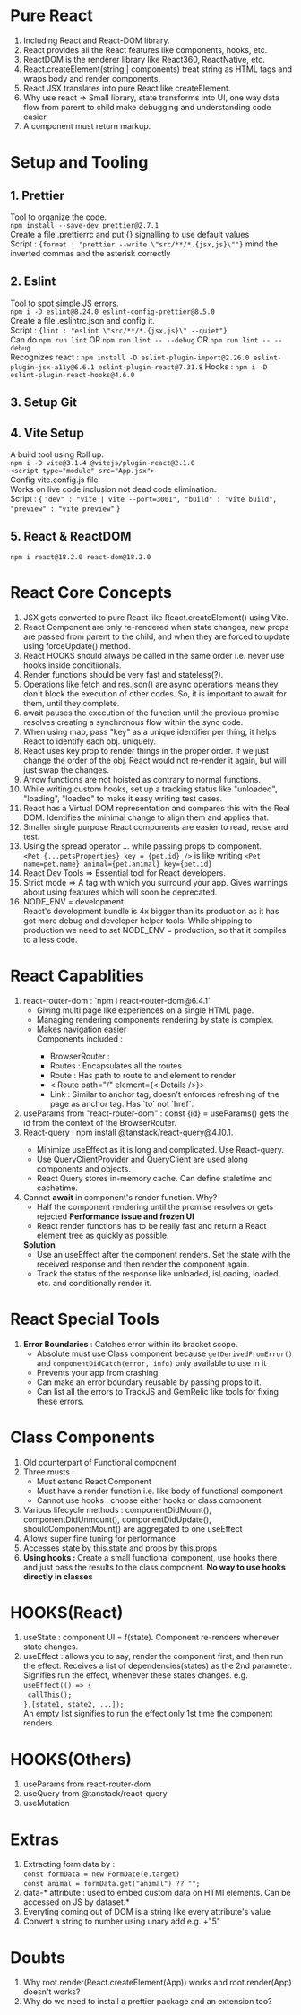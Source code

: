 # Pure React

1. Including React and React-DOM library.
2. React provides all the React features like components, hooks, etc.
3. ReactDOM is the renderer library like React360, ReactNative, etc.
4. React.createElement(string | components) treat string as HTML tags and wraps body and render components.
5. React JSX translates into pure React like createElement.
6. Why use react => Small library, state transforms into UI, one way data flow from parent to child make debugging and understanding code easier
7. A component must return markup.

# Setup and Tooling

## 1. Prettier

Tool to organize the code.<br />
`npm install --save-dev prettier@2.7.1`<br />
Create a file .prettierrc and put {} signalling to use default values<br />
Script : `{format : "prettier --write \"src/**/*.{jsx,js}\""}` mind the inverted commas and the asterisk correctly

## 2. Eslint

Tool to spot simple JS errors.<br />
`npm i -D eslint@8.24.0 eslint-config-prettier@8.5.0`<br />
Create a file .eslintrc.json and config it.<br />
Script : `{lint : "eslint \"src/**/*.{jsx,js}\" --quiet"}`<br />
Can do `npm run lint` OR `npm run lint -- --debug` OR `npm run lint -- --debug`<br />
Recognizes react : `npm install -D eslint-plugin-import@2.26.0 eslint-plugin-jsx-a11y@6.6.1 eslint-plugin-react@7.31.8`
Hooks : `npm i -D eslint-plugin-react-hooks@4.6.0`

## 3. Setup Git

## 4. Vite Setup

A build tool using Roll up.<br />
`npm i -D vite@3.1.4 @vitejs/plugin-react@2.1.0`<br />
`<script type="module" src="App.jsx">`<br />
Config vite.config.js file <br />
Works on live code inclusion not dead code elimination. <br />
Script : {
`"dev" : "vite | vite --port=3001", "build" : "vite build", "preview" : "vite preview"`
}

## 5. React & ReactDOM

`npm i react@18.2.0 react-dom@18.2.0`

# React Core Concepts

1. JSX gets converted to pure React like React.createElement() using Vite.
2. React Component are only re-rendered when state changes, new props are passed from parent to the child, and when they are forced to update using forceUpdate() method.
3. React HOOKS should always be called in the same order i.e. never use hooks inside conditiionals.
4. Render functions should be very fast and stateless(?).
5. Operations like fetch and res.json() are async operations means they don't block the execution of other codes. So, it is important to await for them, until they complete.
6. await pauses the execution of the function until the previous promise resolves creating a synchronous flow within the sync code.
7. When using map, pass "key" as a unique identifier per thing, it helps React to identify each obj. uniquely.
8. React uses key prop to render things in the proper order. If we just change the order of the obj. React would not re-render it again, but will just swap the changes.
9. Arrow functions are not hoisted as contrary to normal functions.
10. While writing custom hooks, set up a tracking status like "unloaded", "loading", "loaded" to make it easy writing test cases.
11. React has a Virtual DOM representation and compares this with the Real DOM. Identifies the minimal change to align them and applies that.
12. Smaller single purpose React components are easier to read, reuse and test.
13. Using the spread operator ... while passing props to component.<br />
    `<Pet {...petsProperties} key = {pet.id} />` is like writing `<Pet name=pet.name} animal={pet.animal} key={pet.id}`
14. React Dev Tools => Essential tool for React developers.
15. Strict mode => A tag with which you surround your app. Gives warnings about using features which will soon be deprecated.
16. NODE_ENV = development<br />
    React's development bundle is 4x bigger than its production as it has got more debug and developer helper tools. While shipping to production we need to set NODE_ENV = production, so that it compiles to a less code.

# React Capablities

<ol >
    <li> react-router-dom : `npm i react-router-dom@6.4.1` 
        <ul>
            <li>Giving multi page like experiences on a single HTML page.</li>
            <li>Managing rendering components rendering by state is complex.</li>
            <li>Makes navigation easier</li>
            Components included : <br>
            <ul>
                <li>BrowserRouter : </li>
                <li>Routes : Encapsulates all the routes</li>
                <li>Route : Has path to route to and element to render.</li>
                <li>< Route path="/" element={< Details />}></li>
                <li>Link : Similar to anchor tag, doesn't enforces refreshing of the page as anchor tag. Has `to` not `href`.</li>
            </ul>
        </ul>
    </li>
    <li>useParams from "react-router-dom" : const {id} = useParams() gets the id from the context of the BrowserRouter.</li>
    <li>React-query : npm install @tanstack/react-query@4.10.1.</li>
    <ul>
        <li>Minimize useEffect as it is long and complicated. Use React-query.</li>
        <li>Use QueryClientProvider and QueryClient are used along components and objects.</li>
        <li>React Query stores in-memory cache. Can define staletime and cachetime.</li>
    </ul>
    <li>Cannot <strong>await</strong> in component's render function. Why?
        <ul>
            <li> Half the component rendering until the promise resolves or gets rejected <strong>Performance issue and frozen UI</strong></li>
            <li>React render functions has to be really fast and return a React element tree as quickly as possible.</li>
        </ul>
        <strong>Solution</strong>
        <ul>
            <li>Use an useEffect after the component renders. Set the state with the received response and then render the component again.</li>
            <li>Track the status of the response like unloaded, isLoading, loaded, etc. and conditionally render it. </li>
        </ul>
    </li>

</ol>

# React Special Tools

<ol>
<li> <strong>Error Boundaries</strong> : Catches error within its bracket scope.<br />
    <ul>
        <li>Absolute must use Class component because <code>getDerivedFromError()</code> and <code>componentDidCatch(error, info)</code> only available to use in it</li>
        <li>Prevents your app from crashing.</li>
        <li>Can make an error boundary reusable by passing props to it.</li>
        <li>Can list all the errors to TrackJS and GemRelic like tools for fixing these errors.</li>
    </ul>
</li>
</ol>

# Class Components

<ol>
<li> Old counterpart of Functional component</li>
<li> Three musts : 
    <ul>
        <li>Must extend React.Component</li>
        <li>Must have a render function i.e. like body of functional component</li>
        <li>Cannot use hooks : choose either hooks or class component</li>
    </ul>
</li>
<li>Various lifecycle methods : componentDidMount(), componentDidUnmount(), componentDidUpdate(), shouldComponentMount() are aggregated to one useEffect</li>
<li>Allows super fine tuning for performance</li>
<li>Accesses state by this.state and props by this.props</li>
<li><strong>Using hooks : </strong>Create a small functional component, use hooks there and just pass the results to the class component.<strong> No way to use hooks directly in classes</strong></li>

</ol>

# HOOKS(React)

1. useState : component UI = f(state). Component re-renders whenever state changes.
2. useEffect : allows you to say, render the component first, and then run the effect. Receives a list of dependencies(states) as the 2nd parameter. Signifies run the effect, whenever these states changes. e.g. <br />
   `useEffect(() => {`<br />
   ` callThis();` <br />
   `},[state1, state2, ...]);`<br />
   An empty list signifies to run the effect only 1st time the component renders.

# HOOKS(Others)

1. useParams from react-router-dom
2. useQuery from @tanstack/react-query
3. useMutation

# Extras

<ol>
    <li>Extracting form data by :<br /> <code>const formData = new FormDate(e.target)<br /></code><code>const animal = formData.get("animal") ?? "";</code> </li>
    <li>data-* attribute : used to embed custom data on HTMl elements. Can be accessed on JS by dataset.*</li>
    <li>Everyting coming out of DOM is a string like every attribute's value</li>
    <li>Convert a string to number using unary add e.g. +"5"</li>
</ol>

# Doubts

1. Why root.render(React.createElement(App)) works and root.render(App) doesn't works?
2. Why do we need to install a prettier package and an extension too?
